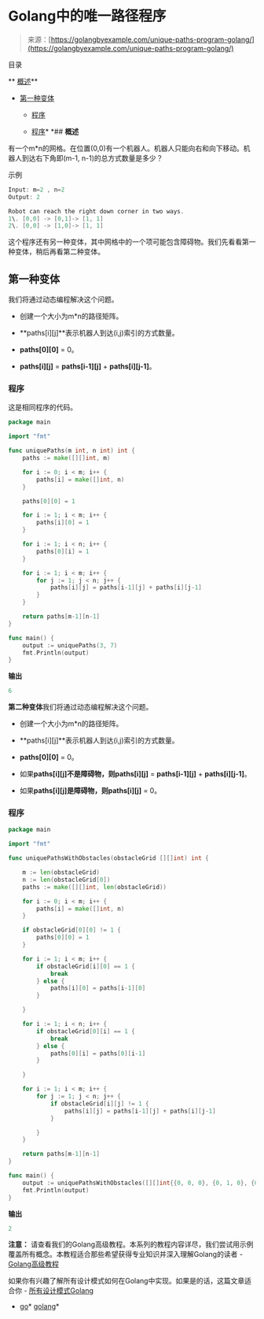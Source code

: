 <!--yml

分类：未分类

日期：2024-10-13 06:48:09

-->

# Golang中的唯一路径程序

> 来源：[https://golangbyexample.com/unique-paths-program-golang/](https://golangbyexample.com/unique-paths-program-golang/)

目录

**   [概述](#Overview "Overview")**

+   [第一种变体](#First_Variation "First Variation")

    +   [程序](#Program "Program")

    +   [程序](#Program-2 "Program")*  *## **概述**

有一个m*n的网格。在位置(0,0)有一个机器人。机器人只能向右和向下移动。机器人到达右下角即(m-1, n-1)的总方式数量是多少？

示例

```go
Input: m=2 , n=2
Output: 2

Robot can reach the right down corner in two ways. 
1\. [0,0] -> [0,1]-> [1, 1]
2\. [0,0] -> [1,0]-> [1, 1]
```

这个程序还有另一种变体，其中网格中的一个项可能包含障碍物。我们先看看第一种变体，稍后再看第二种变体。

## **第一种变体**

我们将通过动态编程解决这个问题。

+   创建一个大小为m*n的路径矩阵。

+   **paths[i][j]**表示机器人到达(i,j)索引的方式数量。

+   **paths[0][0]** = 0。

+   **paths[i][j]** = **paths[i-1][j]** + **paths[i][j-1]**。

### **程序**

这是相同程序的代码。

```go
package main

import "fmt"

func uniquePaths(m int, n int) int {
	paths := make([][]int, m)

	for i := 0; i < m; i++ {
		paths[i] = make([]int, n)
	}

	paths[0][0] = 1

	for i := 1; i < m; i++ {
		paths[i][0] = 1
	}

	for i := 1; i < n; i++ {
		paths[0][i] = 1
	}

	for i := 1; i < m; i++ {
		for j := 1; j < n; j++ {
			paths[i][j] = paths[i-1][j] + paths[i][j-1]
		}
	}

	return paths[m-1][n-1]
}

func main() {
	output := uniquePaths(3, 7)
	fmt.Println(output)
}
```

**输出**

```go
6
```

**第二种变体**我们将通过动态编程解决这个问题。

+   创建一个大小为m*n的路径矩阵。

+   **paths[i][j]**表示机器人到达(i,j)索引的方式数量。

+   **paths[0][0]** = 0。

+   如果**paths[i][j]**不是障碍物，则**paths[i][j]** = **paths[i-1][j]** + **paths[i][j-1]**。

+   如果**paths[i][j]**是障碍物，则**paths[i][j]** = 0。

### **程序**

```go
package main

import "fmt"

func uniquePathsWithObstacles(obstacleGrid [][]int) int {

	m := len(obstacleGrid)
	n := len(obstacleGrid[0])
	paths := make([][]int, len(obstacleGrid))

	for i := 0; i < m; i++ {
		paths[i] = make([]int, n)
	}

	if obstacleGrid[0][0] != 1 {
		paths[0][0] = 1
	}

	for i := 1; i < m; i++ {
		if obstacleGrid[i][0] == 1 {
			break
		} else {
			paths[i][0] = paths[i-1][0]
		}

	}

	for i := 1; i < n; i++ {
		if obstacleGrid[0][i] == 1 {
			break
		} else {
			paths[0][i] = paths[0][i-1]
		}

	}

	for i := 1; i < m; i++ {
		for j := 1; j < n; j++ {
			if obstacleGrid[i][j] != 1 {
				paths[i][j] = paths[i-1][j] + paths[i][j-1]
			}

		}
	}

	return paths[m-1][n-1]
}

func main() {
	output := uniquePathsWithObstacles([][]int{{0, 0, 0}, {0, 1, 0}, {0, 0, 0}})
	fmt.Println(output)
}
```

**输出**

```go
2
```

**注意：** 请查看我们的Golang高级教程。本系列的教程内容详尽，我们尝试用示例覆盖所有概念。本教程适合那些希望获得专业知识并深入理解Golang的读者 - [Golang高级教程](https://golangbyexample.com/golang-comprehensive-tutorial/)

如果你有兴趣了解所有设计模式如何在Golang中实现。如果是的话，这篇文章适合你 - [所有设计模式Golang](https://golangbyexample.com/all-design-patterns-golang/)

+   [go](https://golangbyexample.com/tag/go/)*   [golang](https://golangbyexample.com/tag/golang/)*
